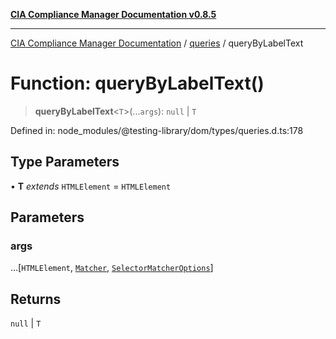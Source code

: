 [**CIA Compliance Manager Documentation v0.8.5**](../../../README.md)

***

[CIA Compliance Manager Documentation](../../../globals.md) / [queries](../README.md) / queryByLabelText

# Function: queryByLabelText()

> **queryByLabelText**\<`T`\>(...`args`): `null` \| `T`

Defined in: node\_modules/@testing-library/dom/types/queries.d.ts:178

## Type Parameters

• **T** *extends* `HTMLElement` = `HTMLElement`

## Parameters

### args

...\[`HTMLElement`, [`Matcher`](../../../type-aliases/Matcher.md), [`SelectorMatcherOptions`](../../queryHelpers/interfaces/SelectorMatcherOptions.md)\]

## Returns

`null` \| `T`
